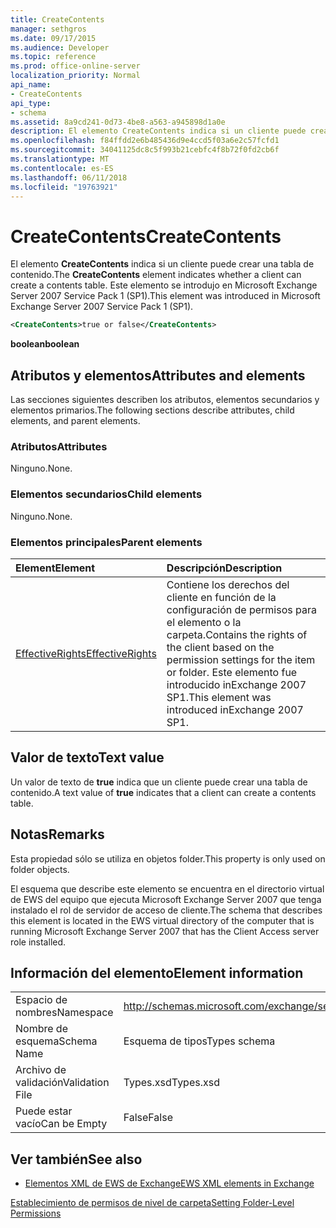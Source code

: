 ```yaml
---
title: CreateContents
manager: sethgros
ms.date: 09/17/2015
ms.audience: Developer
ms.topic: reference
ms.prod: office-online-server
localization_priority: Normal
api_name:
- CreateContents
api_type:
- schema
ms.assetid: 8a9cd241-0d73-4be8-a563-a945898d1a0e
description: El elemento CreateContents indica si un cliente puede crear una tabla de contenido. Este elemento se introdujo en Microsoft Exchange Server 2007 Service Pack 1 (SP1).
ms.openlocfilehash: f84ffdd2e6b485436d9e4ccd5f03a6e2c57fcfd1
ms.sourcegitcommit: 34041125dc8c5f993b21cebfc4f8b72f0fd2cb6f
ms.translationtype: MT
ms.contentlocale: es-ES
ms.lasthandoff: 06/11/2018
ms.locfileid: "19763921"
---
```

# <a name="createcontents"></a><span data-ttu-id="5b27a-104">CreateContents</span><span class="sxs-lookup"><span data-stu-id="5b27a-104">CreateContents</span></span>

<span data-ttu-id="5b27a-105">El elemento **CreateContents** indica si un cliente puede crear una tabla de contenido.</span><span class="sxs-lookup"><span data-stu-id="5b27a-105">The **CreateContents** element indicates whether a client can create a contents table.</span></span> <span data-ttu-id="5b27a-106">Este elemento se introdujo en Microsoft Exchange Server 2007 Service Pack 1 (SP1).</span><span class="sxs-lookup"><span data-stu-id="5b27a-106">This element was introduced in Microsoft Exchange Server 2007 Service Pack 1 (SP1).</span></span> 
  
```xml
<CreateContents>true or false</CreateContents>
```

 <span data-ttu-id="5b27a-107">**boolean**</span><span class="sxs-lookup"><span data-stu-id="5b27a-107">**boolean**</span></span>
## <a name="attributes-and-elements"></a><span data-ttu-id="5b27a-108">Atributos y elementos</span><span class="sxs-lookup"><span data-stu-id="5b27a-108">Attributes and elements</span></span>

<span data-ttu-id="5b27a-109">Las secciones siguientes describen los atributos, elementos secundarios y elementos primarios.</span><span class="sxs-lookup"><span data-stu-id="5b27a-109">The following sections describe attributes, child elements, and parent elements.</span></span>
  
### <a name="attributes"></a><span data-ttu-id="5b27a-110">Atributos</span><span class="sxs-lookup"><span data-stu-id="5b27a-110">Attributes</span></span>

<span data-ttu-id="5b27a-111">Ninguno.</span><span class="sxs-lookup"><span data-stu-id="5b27a-111">None.</span></span>
  
### <a name="child-elements"></a><span data-ttu-id="5b27a-112">Elementos secundarios</span><span class="sxs-lookup"><span data-stu-id="5b27a-112">Child elements</span></span>

<span data-ttu-id="5b27a-113">Ninguno.</span><span class="sxs-lookup"><span data-stu-id="5b27a-113">None.</span></span>
  
### <a name="parent-elements"></a><span data-ttu-id="5b27a-114">Elementos principales</span><span class="sxs-lookup"><span data-stu-id="5b27a-114">Parent elements</span></span>

|<span data-ttu-id="5b27a-115">**Element**</span><span class="sxs-lookup"><span data-stu-id="5b27a-115">**Element**</span></span>|<span data-ttu-id="5b27a-116">**Descripción**</span><span class="sxs-lookup"><span data-stu-id="5b27a-116">**Description**</span></span>|
|:-----|:-----|
|[<span data-ttu-id="5b27a-117">EffectiveRights</span><span class="sxs-lookup"><span data-stu-id="5b27a-117">EffectiveRights</span></span>](effectiverights.md) <br/> |<span data-ttu-id="5b27a-118">Contiene los derechos del cliente en función de la configuración de permisos para el elemento o la carpeta.</span><span class="sxs-lookup"><span data-stu-id="5b27a-118">Contains the rights of the client based on the permission settings for the item or folder.</span></span> <span data-ttu-id="5b27a-119">Este elemento fue introducido inExchange 2007 SP1.</span><span class="sxs-lookup"><span data-stu-id="5b27a-119">This element was introduced inExchange 2007 SP1.</span></span>  <br/> |
   
## <a name="text-value"></a><span data-ttu-id="5b27a-120">Valor de texto</span><span class="sxs-lookup"><span data-stu-id="5b27a-120">Text value</span></span>

<span data-ttu-id="5b27a-121">Un valor de texto de **true** indica que un cliente puede crear una tabla de contenido.</span><span class="sxs-lookup"><span data-stu-id="5b27a-121">A text value of **true** indicates that a client can create a contents table.</span></span> 
  
## <a name="remarks"></a><span data-ttu-id="5b27a-122">Notas</span><span class="sxs-lookup"><span data-stu-id="5b27a-122">Remarks</span></span>

<span data-ttu-id="5b27a-123">Esta propiedad sólo se utiliza en objetos folder.</span><span class="sxs-lookup"><span data-stu-id="5b27a-123">This property is only used on folder objects.</span></span>
  
<span data-ttu-id="5b27a-124">El esquema que describe este elemento se encuentra en el directorio virtual de EWS del equipo que ejecuta Microsoft Exchange Server 2007 que tenga instalado el rol de servidor de acceso de cliente.</span><span class="sxs-lookup"><span data-stu-id="5b27a-124">The schema that describes this element is located in the EWS virtual directory of the computer that is running Microsoft Exchange Server 2007 that has the Client Access server role installed.</span></span>
  
## <a name="element-information"></a><span data-ttu-id="5b27a-125">Información del elemento</span><span class="sxs-lookup"><span data-stu-id="5b27a-125">Element information</span></span>

|||
|:-----|:-----|
|<span data-ttu-id="5b27a-126">Espacio de nombres</span><span class="sxs-lookup"><span data-stu-id="5b27a-126">Namespace</span></span>  <br/> |http://schemas.microsoft.com/exchange/services/2006/types  <br/> |
|<span data-ttu-id="5b27a-127">Nombre de esquema</span><span class="sxs-lookup"><span data-stu-id="5b27a-127">Schema Name</span></span>  <br/> |<span data-ttu-id="5b27a-128">Esquema de tipos</span><span class="sxs-lookup"><span data-stu-id="5b27a-128">Types schema</span></span>  <br/> |
|<span data-ttu-id="5b27a-129">Archivo de validación</span><span class="sxs-lookup"><span data-stu-id="5b27a-129">Validation File</span></span>  <br/> |<span data-ttu-id="5b27a-130">Types.xsd</span><span class="sxs-lookup"><span data-stu-id="5b27a-130">Types.xsd</span></span>  <br/> |
|<span data-ttu-id="5b27a-131">Puede estar vacío</span><span class="sxs-lookup"><span data-stu-id="5b27a-131">Can be Empty</span></span>  <br/> |<span data-ttu-id="5b27a-132">False</span><span class="sxs-lookup"><span data-stu-id="5b27a-132">False</span></span>  <br/> |
   
## <a name="see-also"></a><span data-ttu-id="5b27a-133">Ver también</span><span class="sxs-lookup"><span data-stu-id="5b27a-133">See also</span></span>



- [<span data-ttu-id="5b27a-134">Elementos XML de EWS de Exchange</span><span class="sxs-lookup"><span data-stu-id="5b27a-134">EWS XML elements in Exchange</span></span>](ews-xml-elements-in-exchange.md)


[<span data-ttu-id="5b27a-135">Establecimiento de permisos de nivel de carpeta</span><span class="sxs-lookup"><span data-stu-id="5b27a-135">Setting Folder-Level Permissions</span></span>](http://msdn.microsoft.com/library/c7530e86-5112-401c-b10a-9c054ae59f07%28Office.15%29.aspx)

